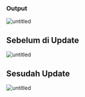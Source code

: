 ### Output
![untitled](https://cdn.discordapp.com/attachments/901344920361656355/1118498604991123456/image.png)

## Sebelum di Update
![untitled](https://cdn.discordapp.com/attachments/901344920361656355/1118498714227593308/image.png)

## Sesudah Update
![untitled](https://cdn.discordapp.com/attachments/901344920361656355/1118504685423313027/image.png)
